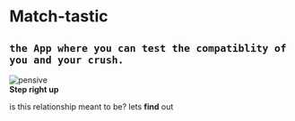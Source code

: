 # Match-tastic
 ## `the App where you can test the compatiblity of you and your crush.`

![pensive](https://media.gettyimages.com/photos/wondering-picture-id188016199)   
      **Step right up**

is this relationship meant to be?
lets __find__ out



